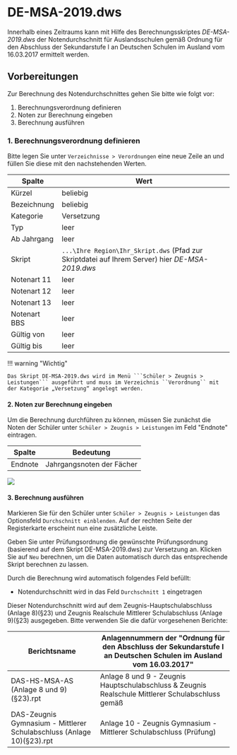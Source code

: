 # DE-MSA-2019.dws

Innerhalb eines Zeitraums kann mit Hilfe des Berechnungsskriptes _DE-MSA-2019.dws_
der Notendurchschnitt für Auslandsschulen gemäß Ordnung für den Abschluss der Sekundarstufe I an Deutschen Schulen im Ausland vom 16.03.2017 ermittelt werden. 

## Vorbereitungen

Zur Berechnung des Notendurchschnittes gehen Sie bitte wie folgt vor:

1. Berechnungsverordnung definieren
2. Noten zur Berechnung eingeben
3. Berechnung ausführen

### 1. Berechnungsverordnung definieren

Bitte legen Sie unter ```Verzeichnisse > Verordnungen``` eine neue Zeile an und füllen Sie diese mit den nachstehenden Werten.

|Spalte|Wert|
|--|--|
|Kürzel|beliebig|
|Bezeichnung|beliebig|
|Kategorie|Versetzung|
|Typ|leer|
|Ab Jahrgang|leer|
|Skript|```...\Ihre Region\Ihr_Skript.dws``` (Pfad zur Skriptdatei auf Ihrem Server) hier _DE-MSA-2019.dws_|
|Notenart 11|leer|
|Notenart 12|leer|
|Notenart 13|leer|
|Notenart BBS|leer|
|Gültig von |leer|
|Gültig bis|leer|

!!! warning "Wichtig"

    Das Skript DE-MSA-2019.dws wird im Menü ```Schüler > Zeugnis > Leistungen``` ausgeführt und muss im Verzeichnis ``Verordnung`` mit der Kategorie „Versetzung“ angelegt werden.

#### 2. Noten zur Berechnung eingeben

Um die Berechnung durchführen zu können, müssen Sie zunächst die Noten der Schüler unter  ``Schüler > Zeugnis > Leistungen`` im Feld "Endnote" eintragen.

|Spalte	|Bedeutung|
|--|--|
|Endnote |Jahrgangsnoten der Fächer|

![](/assets/images/6.5.33_04.png)

#### 3. Berechnung ausführen

Markieren Sie für den Schüler unter ``Schüler > Zeugnis > Leistungen`` das Optionsfeld ``Durchschnitt einblenden``. Auf der rechten Seite der Registerkarte erscheint nun eine zusätzliche Leiste.

Geben Sie unter Prüfungsordnung die gewünschte Prüfungsordnung (basierend auf dem Skript DE-MSA-2019.dws) zur Versetzung an. Klicken Sie auf ``Neu`` berechnen, um die Daten automatisch durch das entsprechende Skript berechnen zu lassen. 

Durch die Berechnung wird automatisch folgendes Feld befüllt:

* Notendurchschnitt wird in das Feld `Durchschnitt 1` eingetragen

Dieser Notendurchschnitt wird auf dem Zeugnis-Hauptschulabschluss (Anlage 8)(§23) und Zeugnis Realschule Mittlerer Schulabschluss (Anlage 9)(§23) ausgegeben. Bitte verwenden Sie die dafür vorgesehenen Berichte:

| Berichtsname                             | Anlagennummern der "Ordnung für den Abschluss der Sekundarstufe I an Deutschen Schulen im Ausland vom 16.03.2017" |
|------------------------------------------|------------------------------------------|
| DAS-HS-MSA-AS (Anlage 8 und 9)(§23).rpt  | Anlage 8 und 9 - Zeugnis Hauptschulabschluss & Zeugnis Realschule Mittlerer Schulabschluss gemäß |
| DAS-Zeugnis Gymnasium - Mittlerer Schulabschluss (Anlage 10)(§23).rpt | Anlage 10 - Zeugnis Gymnasium - Mittlerer Schulabschluss (Prüfung) |
